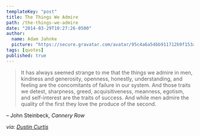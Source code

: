 ```yaml
---
templateKey: "post"
title: The Things We Admire
path: /the-things-we-admire
date: "2014-03-29T10:27:26-0500"
author:
  name: Adam Jahnke
  picture: "https://secure.gravatar.com/avatar/95c4a6a54bb911712b9f153afff92f69?size=200"
tags: [quotes]
published: true
---
```


> It has always seemed strange to me that the things we admire in men, kindness and generosity, openness, honestly, understanding, and feeling are the concomitants of failure in our system. And those traits we detest, sharpness, greed, acquisitiveness, meanness, egotism, and self-interest are the traits of success. And while men admire the quality of the first they love the produce of the second.

– John Steinbeck, _Cannery Row_

_via: [Dustin Curtis](http://dcurt.is/the-things-we-admire)_
